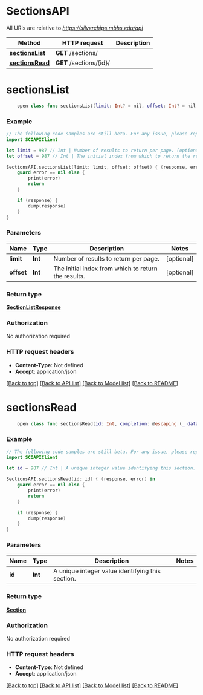 # SectionsAPI

All URIs are relative to *https://silverchips.mbhs.edu/api*

Method | HTTP request | Description
------------- | ------------- | -------------
[**sectionsList**](SectionsAPI.md#sectionslist) | **GET** /sections/ | 
[**sectionsRead**](SectionsAPI.md#sectionsread) | **GET** /sections/{id}/ | 


# **sectionsList**
```swift
    open class func sectionsList(limit: Int? = nil, offset: Int? = nil, completion: @escaping (_ data: SectionListResponse?, _ error: Error?) -> Void)
```



### Example 
```swift
// The following code samples are still beta. For any issue, please report via http://github.com/OpenAPITools/openapi-generator/issues/new
import SCOAPIClient

let limit = 987 // Int | Number of results to return per page. (optional)
let offset = 987 // Int | The initial index from which to return the results. (optional)

SectionsAPI.sectionsList(limit: limit, offset: offset) { (response, error) in
    guard error == nil else {
        print(error)
        return
    }

    if (response) {
        dump(response)
    }
}
```

### Parameters

Name | Type | Description  | Notes
------------- | ------------- | ------------- | -------------
 **limit** | **Int** | Number of results to return per page. | [optional] 
 **offset** | **Int** | The initial index from which to return the results. | [optional] 

### Return type

[**SectionListResponse**](SectionListResponse.md)

### Authorization

No authorization required

### HTTP request headers

 - **Content-Type**: Not defined
 - **Accept**: application/json

[[Back to top]](#) [[Back to API list]](../README.md#documentation-for-api-endpoints) [[Back to Model list]](../README.md#documentation-for-models) [[Back to README]](../README.md)

# **sectionsRead**
```swift
    open class func sectionsRead(id: Int, completion: @escaping (_ data: Section?, _ error: Error?) -> Void)
```



### Example 
```swift
// The following code samples are still beta. For any issue, please report via http://github.com/OpenAPITools/openapi-generator/issues/new
import SCOAPIClient

let id = 987 // Int | A unique integer value identifying this section.

SectionsAPI.sectionsRead(id: id) { (response, error) in
    guard error == nil else {
        print(error)
        return
    }

    if (response) {
        dump(response)
    }
}
```

### Parameters

Name | Type | Description  | Notes
------------- | ------------- | ------------- | -------------
 **id** | **Int** | A unique integer value identifying this section. | 

### Return type

[**Section**](Section.md)

### Authorization

No authorization required

### HTTP request headers

 - **Content-Type**: Not defined
 - **Accept**: application/json

[[Back to top]](#) [[Back to API list]](../README.md#documentation-for-api-endpoints) [[Back to Model list]](../README.md#documentation-for-models) [[Back to README]](../README.md)


